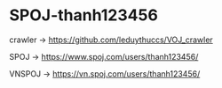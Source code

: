 # SPOJ-thanh123456

crawler -> https://github.com/leduythuccs/VOJ_crawler

SPOJ -> https://www.spoj.com/users/thanh123456/

VNSPOJ -> https://vn.spoj.com/users/thanh123456/ 
